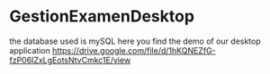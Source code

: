 # GestionExamenDesktop
the database used is mySQL
here you find the demo of our desktop application 
https://drive.google.com/file/d/1hKQNEZfG-fzP06IZxLgEotsNtvCmkc1E/view
